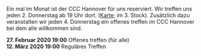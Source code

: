 Ein mal im Monat ist der CCC Hannover für uns reserviert. Wir treffen uns jeden 2. Donnerstag ab 19 Uhr dort. ([Karte](https://www.openstreetmap.org/way/28166185#map=19/52.38811/9.71793); im 3. Stock).
Zusätzlich dazu veranstalten wir jeden 4. Donnerstag ein offenes treffen im CCC Hannover bei dem alle willkommen sind.

<div class="box" markdown="1">
<strong>27. Februar 2020 19:00</strong> Offenes treffen (für alle)
<br>
<strong>12. März 2020 19:00</strong> Reguläres Treffen
</div>
